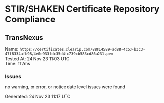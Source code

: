 # STIR/SHAKEN Certificate Repository Compliance

## TransNexus

Name: `https://certificates.clearip.com/88814589-ad88-4c53-b3c3-47f8334afb98/4e0e933fdc35d4fc739cb583cd86a231.pem`\
Tested At: 24 Nov 23 11:03 UTC\
Time: 112ms

### Issues

no warning, or error, or notice date level issues were found

Generated: 24 Nov 23 11:17 UTC